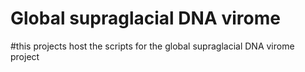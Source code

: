 # Global supraglacial DNA virome

#this projects host the scripts for the global supraglacial DNA virome project
